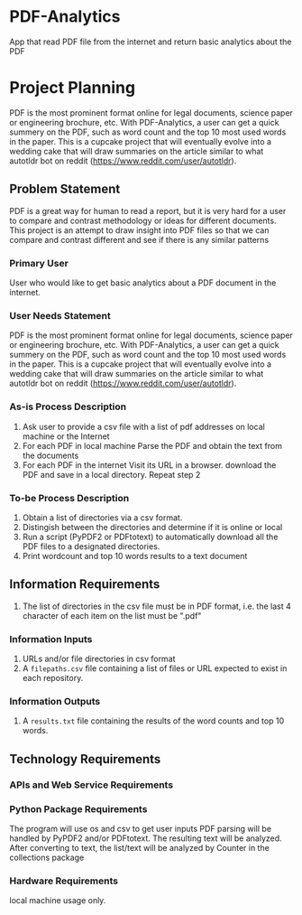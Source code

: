 # PDF-Analytics
App that read PDF file from the internet and return basic analytics about the PDF
# Project Planning
PDF is the most prominent format online for legal documents, science paper or engineering brochure, 
etc.  With PDF-Analytics, a user can get a quick summery on the PDF, such as word count and the top 
10 most used words in the paper.  This is a cupcake project that will eventually evolve into a 
wedding cake that will draw summaries on the article similar to what autotldr bot on reddit 
(https://www.reddit.com/user/autotldr).

## Problem Statement

PDF is a great way for human to read a report, but it is very hard for a user to compare and contrast
methodology or ideas for different documents.  This project is an attempt to draw insight into PDF
files so that we can compare and contrast different and see if there is any similar patterns

### Primary User

User who would like to get basic analytics about a PDF document in the internet.

### User Needs Statement 

PDF is the most prominent format online for legal documents, science paper or engineering brochure, 
etc.  With PDF-Analytics, a user can get a quick summery on the PDF, such as word count and the top 
10 most used words in the paper.  This is a cupcake project that will eventually evolve into a 
wedding cake that will draw summaries on the article similar to what autotldr bot on reddit 
(https://www.reddit.com/user/autotldr).

### As-is Process Description

  1. Ask user to provide a csv file with a list of pdf addresses on local machine or the Internet
  2. For each PDF in local machine
      Parse the PDF and obtain the text from the documents
  3. For each PDF in the internet
      Visit its URL in a browser.
      download the PDF and save in a local directory.
      Repeat step 2
      

### To-be Process Description

  1. Obtain a list of directories via a csv format.
  2. Distingish between the directories and determine if it is online or local
  2. Run a script (PyPDF2 or PDFtotext) to automatically download all the PDF files to a designated directories.
  3. Print wordcount and top 10 words results to a text document  


## Information Requirements
  1. The list of directories in the csv file must be in PDF format, i.e. the last 4 character of each 
  item on the list must be ".pdf"

### Information Inputs

  1. URLs and/or file directories in csv format
  2. A `filepaths.csv` file containing a list of files or URL expected to exist in each repository.
  
### Information Outputs
  1. A `results.txt` file containing the results of the word counts and top 10 words.

## Technology Requirements

### APIs and Web Service Requirements

### Python Package Requirements
The program will use os and csv to get user inputs
PDF parsing will be handled by PyPDF2 and/or PDFtotext.  The resulting text will be analyzed.
After converting to text, the list/text will be analyzed by Counter in the collections package


### Hardware Requirements
local machine usage only.
